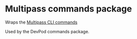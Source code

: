 # Multipass commands package

Wraps the [Multipass CLI commands](https://multipass.run/docs/multipass-cli-commands)

Used by the DevPod commands package.
